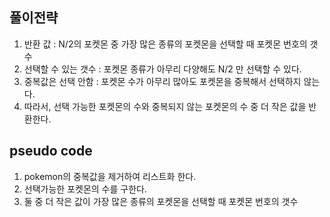 ## 풀이전략
1. 반환 값 : N/2의 포켓몬 중 가장 많은 종류의 포켓몬을 선택할 때 포켓몬 번호의 갯수
2. 선택할 수 있는 갯수 : 포켓몬 종류가 아무리 다양해도 N/2 만 선택할 수 있다.
3. 중복값은 선택 안함 : 포켓몬 수가 아무리 많아도 포켓몬을 중복해서 선택하지 않는다.
4. 따라서, 선택 가능한 포켓몬의 수와 중복되지 않는 포켓몬의 수 중 더 작은 값을 반환한다.

## pseudo code
1. pokemon의 중복값을 제거하여 리스트화 한다.
2. 선택가능한 포켓몬의 수를 구한다.
3. 둘 중 더 작은 값이 가장 많은 종류의 포켓몬을 선택할 때 포켓몬 번호의 갯수
